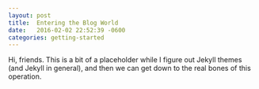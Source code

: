 ```yaml
---
layout: post
title:  Entering the Blog World
date:   2016-02-02 22:52:39 -0600
categories: getting-started
---
```


Hi, friends. This is a bit of a placeholder while I figure out Jekyll themes (and Jekyll in general), and then we can get down to the real bones of this operation.

